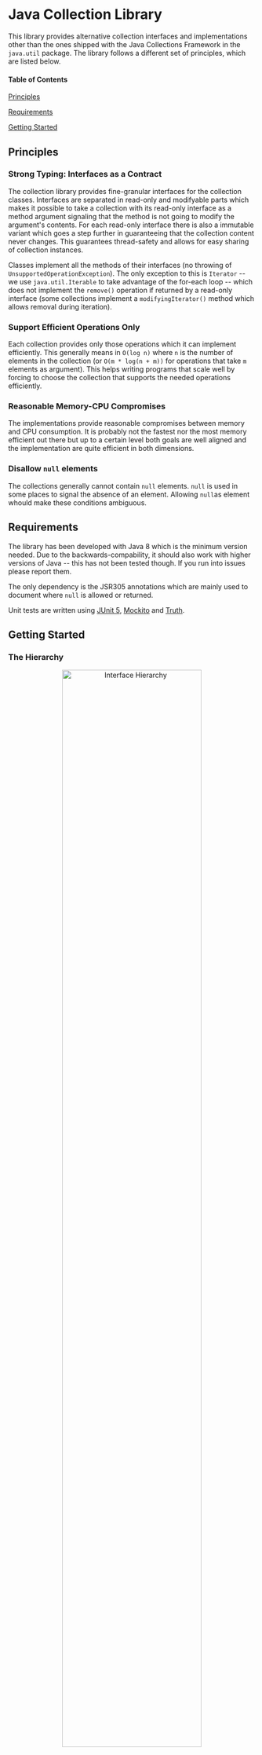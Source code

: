 # Java Collection Library

This library provides alternative collection interfaces and implementations other than the ones shipped with the
Java Collections Framework in the `java.util` package. The library follows a different set of principles,
which are listed below.

#### Table of Contents
[Principles](#principles)

[Requirements](#requirements)

[Getting Started](#getting-started)

## Principles
### Strong Typing: Interfaces as a Contract
The collection library provides fine-granular interfaces for the collection classes. Interfaces are separated in read-only
and modifyable parts which makes it possible to take a collection with its read-only interface as a method argument signaling
that the method is not going to modify the argument's contents. For each read-only interface there is also a immutable variant
which goes a step further in guaranteeing that the collection content never changes. This guarantees thread-safety and
allows for easy sharing of collection instances.

Classes implement all the methods of their interfaces (no throwing of `UnsupportedOperationException`). 
The only exception to this is `Iterator` -- we use `java.util.Iterable` to take advantage of the for-each loop --
which does not implement the `remove()` operation if returned by a read-only interface (some collections implement a `modifyingIterator()` method which allows removal during iteration).

### Support Efficient Operations Only
Each collection provides only those operations which it can implement efficiently. This generally means in `O(log n)`
where `n` is the number of elements in the collection (or `O(m * log(n + m))` for operations that take `m` elements
as argument). This helps writing programs that scale well by forcing to choose the collection that supports the
needed operations efficiently.

### Reasonable Memory-CPU Compromises
The implementations provide reasonable compromises between memory and CPU consumption. It is probably not the fastest
nor the most memory efficient out there but up to a certain level both goals are well aligned and the implementation
are quite efficient in both dimensions.

### Disallow `null` elements
The collections generally cannot contain `null` elements. `null` is used in some places to signal the absence of
an element. Allowing `null`as element whould make these conditions ambiguous.

## Requirements
The library has been developed with Java 8 which is the minimum version needed. Due to the backwards-compability,
it should also work with higher versions of Java -- this has not been tested though. If you run into issues please
report them.

The only dependency is the JSR305 annotations which are mainly used to document where `null` is allowed or returned.

Unit tests are written using [JUnit 5](https://junit.org), [Mockito](https://site.mockito.org/) and 
[Truth](https://github.com/google/truth).

## Getting Started

### The Hierarchy

<p align="center">
  <img src="/doc/images/basic-interfaces.gif" width="75%" title="Interface Hierarchy">
</p>

`Collection` is the base interface for all the single-dimension collections. Basically, it just allows to query for the
size and to iterate its elements.

Collections are divided into those which have a well-defined order of the elements (`OrderedCollection`) and those
that do not (`UnOrderedCollection`). Note that these interfaces define exactly how `equals` must be implemented.
An ordered collection can never be equal to an unordered one and vice versa. When writing APIs this property is usally
essential (especially for testing and mocking), therefore a sub-type of `OrderedCollection` or `UnOrderedCollection`
should be preferred over using `Collection`.

The interfaces `OrderedSet`, `Sequence`, `List`, `Set` and `Bag` are the main interfaces to choose from. They provide
different sets of operations, so you want to prefer one over the other based on your needs. If all you
need to do is collecting elements that you will later iterate over and you do not care about duplicates, the
`ArrayList` is your friend. If you want to eliminate duplicates, it is most likely the `HashSet`. For more advanced
uses see the following table.

| Name                              | Ordered | Duplicates | Containment Check | Natural Order  | Get by Index | Insert at Front |
|-----------------------------------|:-------:|:----------:|:-----------------:|:--------------:|:------------:|:---------------:|
| [ArrayList](org.povworld.collection/src/org/povworld/collection/mutable/ArrayList.java)   | Yes     | Yes        | No                | No             | Yes          | No              |
| [HashBag](org.povworld.collection/src/org/povworld/collection/mutable/HashBag.java)        | No      | Yes        | Yes               | No             | No           | No              |
| [HashList](org.povworld.collection/src/org/povworld/collection/mutable/HashList.java)     | Yes     | Yes        | Yes               | No             | Yes          | No              |
| [HashSet](org.povworld.collection/src/org/povworld/collection/mutable/HashSet.java)              | No      | No         | Yes               | No             | No           | No              |
| [IndexedHashSet](org.povworld.collection/src/org/povworld/collection/mutable/IndexedHashSet.java)   | Yes     | No         | Yes               | No             | Yes          | No              |
| [TreeList](org.povworld.collection/src/org/povworld/collection/mutable/TreeList.java)               | Yes     | Yes        | Yes               | No             | Yes          | Yes             |
| [TreeSequence](org.povworld.collection/src/org/povworld/collection/mutable/TreeSequence.java)                      | Yes     | Yes        | Yes               | Yes            | No           | No              |
| [TreeSet](org.povworld.collection/src/org/povworld/collection/mutable/TreeSet.java)                 | Yes     | No         | Yes               | Yes            | No           | No              |
| [LinkedSequence](org.povworld.collection/src/org/povworld/collection/mutable/LinkedSequence.java)   | Yes     | Yes        | No                | No             | No           | Yes             |
| [IntrusiveLinkedSequence](org.povworld.collection/src/org/povworld/collection/mutable/IntrusiveLinkedSequence.java)    | Yes     | Yes        | No                | No             | No           | Yes             |

'Natural Order' means that the elements are always kept ordered according to a given ordering relation.

The `TreeList` has the additional advantage that is supports insertion (and removal) at an arbitrary index, 
not just at front and back like the `LinkedSequence`. The `IntrusiveLinkedSequence` allows to 
customize the link objects that compose its doubly linked list and removal by pointer to the link.

Not listed above is the [`ConcurrentIntrusiveLinkedSequence`](org.povworld.collection/src/org/povworld/collection/mutable/ConcurrentIntrusiveLinkedSequence)
which has the same properties as `IntrusiveLinkedSequence`
but supports concurrent operations. All the other classes above are not thread-safe, you need to properly guard them
against concurrent access if multiple threads read or modify them.

### Modifying Collections

One thing that you might find odd at first when used to work with the Java Collections Framework is that
interfaces like `List` or `Set` do not provide any modification methods to add, remove elements etc.
This is on purpose. To be able to modify a collection you need to have a reference to the concrete type.
So, instead of 

<pre><code>
public class NameRepository {
   
     private final <b>Set</b>&lt;String&gt; usedNames = new HashSet<>();

     public void registerName(String name) {
       if (!usedNames.add(name)) {  <b>// Ooops, no 'add' on Set...</b>
         throw new IllegalStateException("Already registered");
       }
     }
}
</code></pre>

write

<pre><code>
public class NameRepository<Foo> {
   
     private final <b>HashSet</b>&lt;String&gt; usedNames = new HashSet<>();

     public void registerName(String name) {
       if (!usedNames.add(name)) { <b>// ... but there is on HashSet!</b>
         throw new IllegalStateException("Already registered");
       }
     }
}
</code></pre>

This allows you to limit the code that has write-access to the collection as strictly as possible, while
still allowing to pass a collection around:

```java
public class NameRepository<Foo> {

     //...
     
     List<String> getAllNamesAlphabeticallySorted() {
       // Passes 'usedNames' as read-only interface to the 'sort' method.
       return CollectionUtil.sort(usedNames);
     }

}
```
In this example `CollectionUtil.sort` takes a `Collection` argument indicating that it does not need
to modify its contents (though it would be principally possible by casting it). Instead, it creates 
and returns a new `ArrayList` to hold the sorted elements.

### Builders

Another way to create collection instances is through their builders. A builder can be passed around
if elements need to be collected from different places. Most collections have a static `newBuilder()` method
that returns a `CollectionBuilder` for the collection.

An example collecting all permutations of a string in a recursive implementation:
```java
class Permutations {
    public static ImmutableSet<String> permutations(String s) {
        ImmutableHashSet.Builder<String> permutations = ImmutableHashSet.newBuilder();
        permutations("", s, permutations);
        return permutations.build();
    }
    
    private static void permutations(String prefix, String s, CollectionBuilder<String, ?> builder) {
        if (s.length() == 1) {
            builder.add(prefix + s);
        } else {
            for (int i = 0; i < s.length(); ++i) {
                permutations(prefix + s.charAt(i), s.substring(0, i) + s.substring(i + 1), builder);
            }
        }
    }
}
```

Builders are the only way to create instances of any implementation of `ImmutableCollection`. Immutable collections
are guaranteed to never change after creation. You can also use the static methods of `ImmutableCollections`
like `listOf(...)`, `setOf(...)` etc which create immutable collections indirectly by using the builders.

### Maps

Maps are associative containers represented by the `Map` interface. The two mutable main implementations are
`HashMap` and `TreeMap` which use hashing respectively a balanced tree to store the entries.

Implementations of `MultiMap` and `ListMultiMap` can be used when multiple values have to be associated
with the same key. `MultiMap` stores the values in a set (so, no order and no duplicates) while `ListMultiMap`
stores the values in a list.

Note that for efficiency reasons, `Map<K,V>` does not implement`Iterable<Entry<K,V>>`. This would require to
either permanently store `Entry` objects or create them on-the-fly during iteration. To iterate all entries
in a map, use the `EntryIterator<K,V>` returned by the `entryIterator()` method.

### Persistent Datastructures

A speciality of the library are the persistent collections -- collections which are immutable but it is possible
to efficiently create new collections based on an existing one with one element added, removed or changed! To
distinguish these operations from the ones of the mutable collections, they are called `with` and `without` instead
of `add` or `remove` for example.

```java
public class SnapshotableNameRepository<Foo> {
    
    private PersistentSet<String> usedNames = PersistentHashSet.empty();
    
    public void registerName(String name) {
        PersistentSet<String> updatedNames = usedNames.with(name);
        if (usedNames == updatedNames) { // 'with' returns the same object if there was no change
            throw new IllegalStateException("Already registered");
        }
        usedNames = updatedNames; 
    }
    
    public ImmutableSet<String> snapshot() {
        return usedNames; // No need to copy 'usedNames' as they are immutable!
    }
}
```

Persistent implementations are significantly slower that their mutable counterparts. But all their operations
are still `O(log n)` so they are much faster than creating copies when their size is large.

### Interacting with Java Collections Framework

To interact with classes from `java.util`, there are adapters in `org.povworld.collection` that translate 
between the different interfaces:
* `JavaAdapters` wraps collections of this library to `java.util.List`, `java.util.Set` or `java.util.Collection`.
  Note that the wrappers are read-only.
* `ListAdapter` and `SetAdapter` wrap `java.util.List` and `java.util.Set` into `List` and `Set` interfaces of
  this library.

